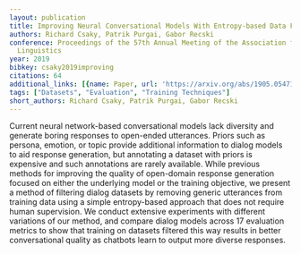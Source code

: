 ```yaml
---
layout: publication
title: Improving Neural Conversational Models With Entropy-based Data Filtering
authors: Richard Csaky, Patrik Purgai, Gabor Recski
conference: Proceedings of the 57th Annual Meeting of the Association for Computational
  Linguistics
year: 2019
bibkey: csaky2019improving
citations: 64
additional_links: [{name: Paper, url: 'https://arxiv.org/abs/1905.05471'}]
tags: ["Datasets", "Evaluation", "Training Techniques"]
short_authors: Richard Csaky, Patrik Purgai, Gabor Recski
---
```

Current neural network-based conversational models lack diversity and
generate boring responses to open-ended utterances. Priors such as persona,
emotion, or topic provide additional information to dialog models to aid
response generation, but annotating a dataset with priors is expensive and such
annotations are rarely available. While previous methods for improving the
quality of open-domain response generation focused on either the underlying
model or the training objective, we present a method of filtering dialog
datasets by removing generic utterances from training data using a simple
entropy-based approach that does not require human supervision. We conduct
extensive experiments with different variations of our method, and compare
dialog models across 17 evaluation metrics to show that training on datasets
filtered this way results in better conversational quality as chatbots learn to
output more diverse responses.